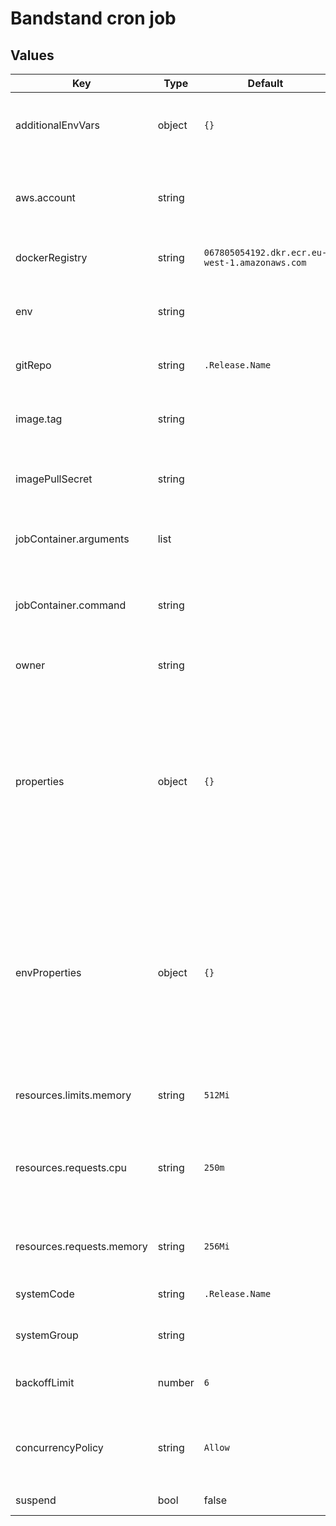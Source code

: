 # Bandstand cron job

## Values

| Key                       | Type   | Default                                        | Description                                                                                                                                                                                                                                                                                    |
|---------------------------|--------|------------------------------------------------|------------------------------------------------------------------------------------------------------------------------------------------------------------------------------------------------------------------------------------------------------------------------------------------------|
| additionalEnvVars         | object | `{}`                                           | An object containing additional environment variables                                                                                                                                                                                                                                          |
| aws.account               | string |                                                | The account number of the deployment either the test, preprod or prod account                                                                                                                                                                                                                  |
| dockerRegistry            | string | `067805054192.dkr.ecr.eu-west-1.amazonaws.com` | Docker registry to pull images from                                                                                                                                                                                                                                                            |
| env                       | string |                                                | The environment, either test, preprod or prod                                                                                                                                                                                                                                                  |
| gitRepo                   | string | `.Release.Name`                                | The name of the repository for the service                                                                                                                                                                                                                                                     |
| image.tag                 | string |                                                | The tag for container image to be used in the serivce                                                                                                                                                                                                                                          |
| imagePullSecret           | string |                                                | Docker registry secret for pulling image                                                                                                                                                                                                                                                       |
| jobContainer.arguments    | list   |                                                | Override the default container arguments for the job Pod                                                                                                                                                                                                                                       |
| jobContainer.command      | string |                                                | Override the default container command for the job Pod                                                                                                                                                                                                                                         |
| owner                     | string |                                                | The GitHub team that owns the service                                                                                                                                                                                                                                                          |
| properties                | object | `{}`                                           | An object containing properties for the job - use this for base properties in values.yaml. The final properties object is a concatination of properties and envProperties.                                                                                                                     |
| envProperties             | object | `{}`                                           | An object containing properties for the job - use this for environment specific values in the <env>-values.yaml files. The final properties object is a concatination of properties and envProperties.                                                                                         |
| resources.limits.memory   | string | `512Mi`                                        | Container memory [limit](https://kubernetes.io/docs/concepts/configuration/manage-resources-containers/#requests-and-limits), see [here](https://kubernetes.io/docs/concepts/configuration/manage-resources-containers/#meaning-of-memory)                                                     |
| resources.requests.cpu    | string | `250m`                                         | [Requests](https://kubernetes.io/docs/concepts/configuration/manage-resources-containers/#requests-and-limits) for container CPU resources measured in cpu units, one core is 1000m, see [here](https://kubernetes.io/docs/concepts/configuration/manage-resources-containers/#meaning-of-cpu) |
| resources.requests.memory | string | `256Mi`                                        | Container memory [Requests](https://kubernetes.io/docs/concepts/configuration/manage-resources-containers/#requests-and-limits)see [here](https://kubernetes.io/docs/concepts/configuration/manage-resources-containers/#meaning-of-memory)                                                    |
| systemCode                | string | `.Release.Name`                                | The systemCode for the service                                                                                                                                                                                                                                                                 |
| systemGroup               | string |                                                | The systemGroup for the service                                                                                                                                                                                                                                                                |
| backoffLimit              | number | `6`                                            | [Back off limit](https://kubernetes.io/docs/concepts/workloads/controllers/job/#pod-backoff-failure-policy) To prevent restart on failure set to 0                                                                                                                                             |
| concurrencyPolicy         | string | `Allow`                                        | [Concurrency Policy](https://kubernetes.io/docs/tasks/job/automated-tasks-with-cron-jobs/#concurrency-policy) To prevent restart on failure set to `Forbid`                                                                                                                                    |
| suspend                   | bool   | false                                          | Suspend the cron job                                                                                                                                                                                                                                                                           |
